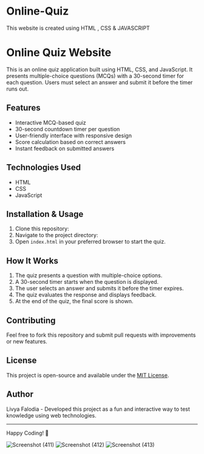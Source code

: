 # Online-Quiz
This website is created using HTML , CSS &amp; JAVASCRIPT
# Online Quiz Website
This is an online quiz application built using HTML, CSS, and JavaScript. It presents multiple-choice questions (MCQs) with a 30-second timer for each question. Users must select an answer and submit it before the timer runs out.

## Features
- Interactive MCQ-based quiz
- 30-second countdown timer per question
- User-friendly interface with responsive design
- Score calculation based on correct answers
- Instant feedback on submitted answers

## Technologies Used
- HTML
- CSS
- JavaScript

## Installation & Usage
1. Clone this repository:
2. Navigate to the project directory:
3. Open `index.html` in your preferred browser to start the quiz.

## How It Works
1. The quiz presents a question with multiple-choice options.
2. A 30-second timer starts when the question is displayed.
3. The user selects an answer and submits it before the timer expires.
4. The quiz evaluates the response and displays feedback.
5. At the end of the quiz, the final score is shown.

## Contributing
Feel free to fork this repository and submit pull requests with improvements or new features.

## License
This project is open-source and available under the [MIT License](LICENSE).

## Author
Livya Falodia - Developed this project as a fun and interactive way to test knowledge using web technologies.

---
Happy Coding! 🚀

![Screenshot (411)](https://github.com/user-attachments/assets/222b52b9-a582-458a-aaa7-f6024f27df4b)
![Screenshot (412)](https://github.com/user-attachments/assets/d13ec87d-c89a-4b58-bd87-0ca7efeedcad)
![Screenshot (413)](https://github.com/user-attachments/assets/1167a4b0-37c0-455c-a2a6-764eead633d3)
